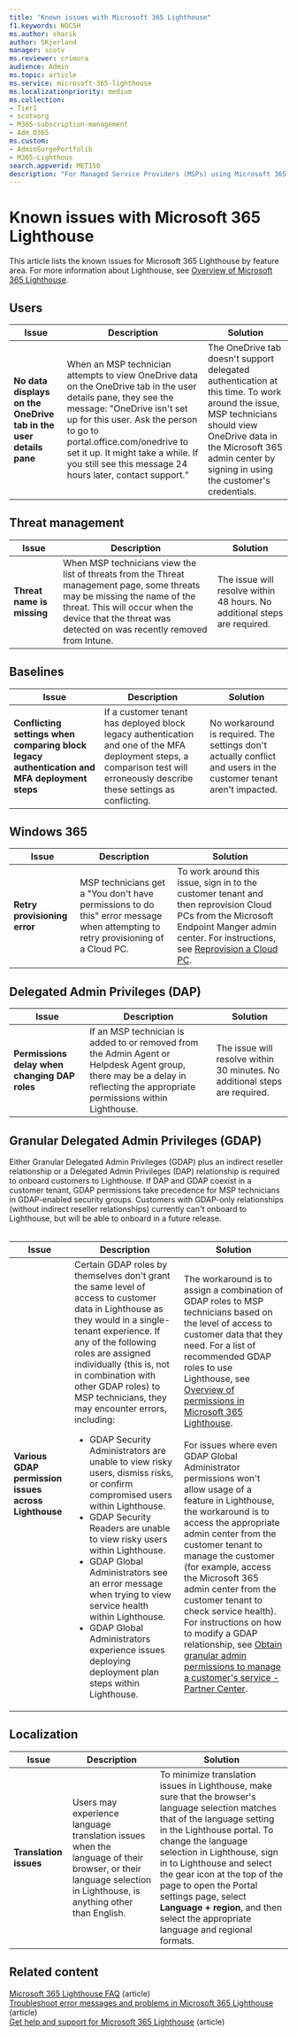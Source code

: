 ```yaml
---
title: "Known issues with Microsoft 365 Lighthouse"
f1.keywords: NOCSH
ms.author: sharik
author: SKjerland
manager: scotv
ms.reviewer: crimora
audience: Admin
ms.topic: article
ms.service: microsoft-365-lighthouse
ms.localizationpriority: medium
ms.collection:
- Tier1
- scotvorg
- M365-subscription-management
- Adm_O365
ms.custom:
- AdminSurgePortfolib
- M365-Lighthous
search.appverid: MET150
description: "For Managed Service Providers (MSPs) using Microsoft 365 Lighthouse, see a list of known issues for Lighthouse by feature area."
---
```


# Known issues with Microsoft 365 Lighthouse

This article lists the known issues for Microsoft 365 Lighthouse by feature area. For more information about Lighthouse, see [Overview of Microsoft 365 Lighthouse](m365-lighthouse-overview.md).

## Users

| Issue | Description | Solution |
| ---------------- | ---------------- | ---------------- |
| **No data displays on the OneDrive tab in the user details pane** | When an MSP technician attempts to view OneDrive data on the OneDrive tab in the user details pane, they see the message: "OneDrive isn't set up for this user. Ask the person to go to portal.office.com/onedrive to set it up. It might take a while. If you still see this message 24 hours later, contact support." | The OneDrive tab doesn't support delegated authentication at this time. To work around the issue, MSP technicians should view OneDrive data in the Microsoft 365 admin center by signing in using the customer's credentials. |

## Threat management

| Issue | Description | Solution |
| ---------------- | ---------------- | ---------------- |
| **Threat name is missing** | When MSP technicians view the list of threats from the Threat management page, some threats may be missing the name of the threat. This will occur when the device that the threat was detected on was recently removed from Intune. | The issue will resolve within 48 hours. No additional steps are required. |

## Baselines

| Issue | Description | Solution |
| ---------------- | ---------------- | ---------------- |
| **Conflicting settings when comparing block legacy authentication and MFA deployment steps** | If a customer tenant has deployed block legacy authentication and one of the MFA deployment steps, a comparison test will erroneously describe these settings as conflicting. | No workaround is required. The settings don't actually conflict and users in the customer tenant aren't impacted. |

## Windows 365

| Issue | Description | Solution |
| ---------------- | ---------------- | ---------------- |
| **Retry provisioning error** | MSP technicians get a "You don't have permissions to do this" error message when attempting to retry provisioning of a Cloud PC. | To work around this issue, sign in to the customer tenant and then reprovision Cloud PCs from the Microsoft Endpoint Manger admin center. For instructions, see [Reprovision a Cloud PC](/windows-365/enterprise/reprovision-cloud-pc). |

## Delegated Admin Privileges (DAP)

| Issue | Description | Solution |
| ---------------- | ---------------- | ---------------- |
| **Permissions delay when changing DAP roles** | If an MSP technician is added to or removed from the Admin Agent or Helpdesk Agent group, there may be a delay in reflecting the appropriate permissions within Lighthouse. | The issue will resolve within 30 minutes. No additional steps are required. |

## Granular Delegated Admin Privileges (GDAP)

Either Granular Delegated Admin Privileges (GDAP) plus an indirect reseller relationship or a Delegated Admin Privileges (DAP) relationship is required to onboard customers to Lighthouse. If DAP and GDAP coexist in a customer tenant, GDAP permissions take precedence for MSP technicians in GDAP-enabled security groups. Customers with GDAP-only relationships (without indirect reseller relationships) currently can't onboard to Lighthouse, but will be able to onboard in a future release.<br><br>

| Issue | Description | Solution |
| ---------------- | ---------------- | ---------------- |
| **Various GDAP permission issues across Lighthouse** | Certain GDAP roles by themselves don't grant the same level of access to customer data in Lighthouse as they would in a single-tenant experience. If any of the following roles are assigned individually (this is, not in combination with other GDAP roles) to MSP technicians, they may encounter errors, including:<ul><li>GDAP Security Administrators are unable to view risky users, dismiss risks, or confirm compromised users within Lighthouse.</li><li>GDAP Security Readers are unable to view risky users within Lighthouse.</li><li>GDAP Global Administrators see an error message when trying to view service health within Lighthouse.</li><li>GDAP Global Administrators experience issues deploying deployment plan steps within Lighthouse.</li></ul> | The workaround is to assign a combination of GDAP roles to MSP technicians based on the level of access to customer data that they need. For a list of recommended GDAP roles to use Lighthouse, see [Overview of permissions in Microsoft 365 Lighthouse](m365-lighthouse-overview-of-permissions.md).<br><br>For issues where even GDAP Global Administrator permissions won't allow usage of a feature in Lighthouse, the workaround is to access the appropriate admin center from the customer tenant to manage the customer (for example, access the Microsoft 365 admin center from the customer tenant to check service health). For instructions on how to modify a GDAP relationship, see [Obtain granular admin permissions to manage a customer's service - Partner Center](/partner-center/gdap-obtain-admin-permissions-to-manage-customer). |

## Localization

| Issue | Description | Solution |
| ---------------- | ---------------- | ---------------- |
| **Translation issues** | Users may experience language translation issues when the language of their browser, or their language selection in Lighthouse, is anything other than English. | To minimize translation issues in Lighthouse, make sure that the browser's language selection matches that of the language setting in the Lighthouse portal. To change the language selection in Lighthouse, sign in to Lighthouse and select the gear icon at the top of the page to open the Portal settings page, select **Language + region**, and then select the appropriate language and regional formats. |

## Related content

[Microsoft 365 Lighthouse FAQ](m365-lighthouse-faq.yml) (article)\
[Troubleshoot error messages and problems in Microsoft 365 Lighthouse](m365-lighthouse-troubleshoot.md) (article)\
[Get help and support for Microsoft 365 Lighthouse](m365-lighthouse-get-help-and-support.md) (article)
